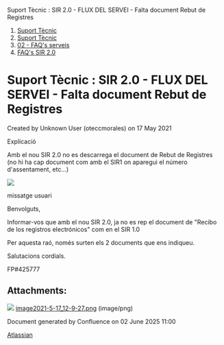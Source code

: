 Suport Tècnic : SIR 2.0 - FLUX DEL SERVEI - Falta document Rebut de Registres  

1.  [Suport Tècnic](index.md)
2.  [Suport Tècnic](13893782.md)
3.  [02 - FAQ's serveis](26313393.md)
4.  [FAQ's SIR 2.0](41523073.md)

Suport Tècnic : SIR 2.0 - FLUX DEL SERVEI - Falta document Rebut de Registres
=============================================================================

Created by Unknown User (oteccmorales) on 17 May 2021

Explicació

Amb el nou SIR 2.0 no es descarrega el document de Rebut de Registres (no hi ha cap document com amb el SIR1 on aparegui el número d'assentament, etc...)

![](attachments/41523186/41523187.png)

  

  

missatge usuari

Benvolguts,

  

Informar-vos que amb el nou SIR 2.0, ja no es rep el document de "Recibo de los registros electrónicos" com en el SIR 1.0

  

Per aquesta raó, només surten els 2 documents que ens indiqueu.

  

Salutacions cordials.

  

FP#425777 

  

  

  

Attachments:
------------

![](images/icons/bullet_blue.gif) [image2021-5-17\_12-9-27.png](attachments/41523186/41523187.png) (image/png)  

Document generated by Confluence on 02 June 2025 11:00

[Atlassian](http://www.atlassian.com/)